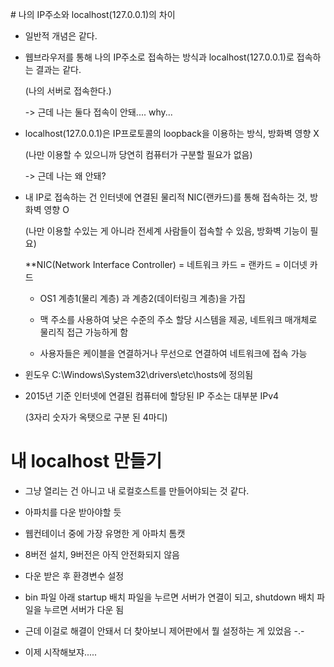 ﻿﻿# 나의 IP주소와 localhost(127.0.0.1)의 차이 

- 일반적 개념은 같다.

- 웹브라우저를 통해 나의 IP주소로 접속하는 방식과 localhost(127.0.0.1)로 접속하는 결과는 같다.

   (나의 서버로 접속한다.)

   -> 근데 나는 둘다 접속이 안돼.... why...

- localhost(127.0.0.1)은 IP프로토콜의 loopback을 이용하는 방식, 방화벽 영향 X

  (나만 이용할 수 있으니까 당연히 컴퓨터가 구분할 필요가 없음)

  -> 근데 나는 왜 안돼?

- 내 IP로 접속하는 건 인터넷에 연결된 물리적 NIC(랜카드)를 통해 접속하는 것, 방화벽 영향 O

  (나만 이용할 수있는 게 아니라 전세계 사람들이 접속할 수 있음, 방화벽 기능이 필요)

  **NIC(Network Interface Controller) = 네트워크 카드 = 랜카드 = 이더넷 카드

     - OS1 계층1(물리 계층) 과 계층2(데이터링크 계층)을 가집

     - 맥 주소를 사용하여 낮은 수준의 주소 할당 시스템을 제공, 네트워크 매개체로 물리직 접근 가능하게 함

     - 사용자들은 케이블을 연결하거나 무선으로 연결하여 네트워크에 접속 가능

- 윈도우 C:\Windows\System32\drivers\etc\hosts에 정의됨

- 2015년 기준 인터넷에 연결된 컴퓨터에 할당된 IP 주소는 대부분 IPv4

  (3자리 숫자가 옥탯으로 구분 된 4마디)


# 내 localhost 만들기 

- 그냥 열리는 건 아니고 내 로컬호스트를 만들어야되는 것 같다.

- 아파치를 다운 받아야할 듯

- 웹컨테이너 중에 가장 유명한 게 아파치 톰캣

- 8버전 설치, 9버전은 아직 안전화되지 않음

- 다운 받은 후 환경변수 설정

- bin 파일 아래 startup 배치 파일을 누르면 서버가 연결이 되고, shutdown 배치 파일을 누르면 서버가 다운 됨

- 근데 이걸로 해결이 안돼서 더 찾아보니 제어판에서 뭘 설정하는 게 있었음 -.-

- 이제 시작해보쟈.....

